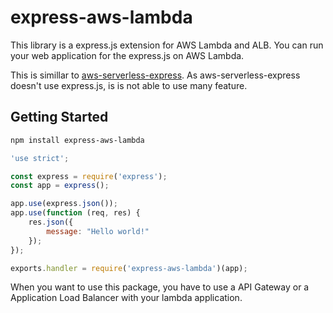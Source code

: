 # express-aws-lambda

This library is a express.js extension for AWS Lambda and ALB.
You can run your web application for the express.js on AWS Lambda.

This is simillar to [aws-serverless-express](https://github.com/awslabs/aws-serverless-express). As aws-serverless-express doesn't use express.js, is is not able to use many feature.

## Getting Started

```bash
npm install express-aws-lambda
```

```js
'use strict';

const express = require('express');
const app = express();

app.use(express.json());
app.use(function (req, res) {
    res.json({
        message: "Hello world!"
    });
});

exports.handler = require('express-aws-lambda')(app);
```

When you want to use this package, you have to use a API Gateway or a Application Load Balancer with your lambda application.

